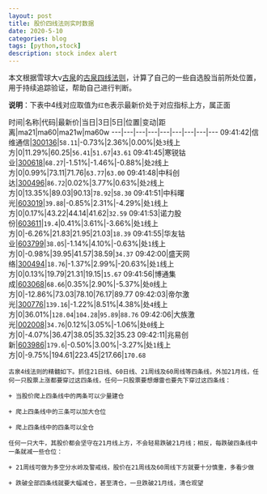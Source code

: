 ```yaml
---
layout: post
title: 股价四线法则实时数据
date: 2020-5-10
categories: blog
tags: [python,stock]
description: stock index alert
---
```



本文根据雪球大v[古泉](https://xueqiu.com/u/7148646888)的[古泉四线法则](https://xueqiu.com/7148646888/130498192)，计算了自己的一些自选股当前所处位置，用于持续追踪验证，帮助自己进行判断。

**说明**：下表中4线对应取值为`红色`表示最新价处于对应指标上方，属正面

时间|名称|代码|最新价|当日|3日|5日|位置|变动|距离|ma21|ma60|ma21w|ma60w
---|---|---|---|---|---|---|---|---
09:41:42|信维通信|[300136](https://xueqiu.com/S/SZ300136)|`58.11`|-0.73%|2.36%|0.00%|处`3`线上方|0|11.29%|60.25|`56.41`|`51.67`|`43.61`
09:41:45|寒锐钴业|[300618](https://xueqiu.com/S/SZ300618)|`68.27`|-1.51%|-1.46%|-0.88%|处`2`线上方|0|0.99%|73.11|71.76|`63.77`|`63.00`
09:41:48|中科创达|[300496](https://xueqiu.com/S/SZ300496)|`86.72`|0.02%|3.77%|0.63%|处`2`线上方|0|13.35%|89.03|90.13|`78.92`|`58.30`
09:41:51|中科曙光|[603019](https://xueqiu.com/S/SH603019)|`39.88`|-0.85%|2.31%|-4.29%|处`1`线上方|0|0.17%|43.22|44.14|41.62|`32.59`
09:41:53|诺力股份|[603611](https://xueqiu.com/S/SH603611)|`19.4`|0.41%|3.61%|-3.66%|处`1`线上方|0|-6.26%|21.83|21.95|21.03|`18.39`
09:41:55|华友钴业|[603799](https://xueqiu.com/S/SH603799)|`38.05`|-1.14%|4.10%|-0.63%|处`1`线上方|0|-0.98%|39.95|41.57|38.59|`34.37`
09:42:00|盛天网络|[300494](https://xueqiu.com/S/SZ300494)|`18.76`|-1.37%|2.99%|-20.63%|处`1`线上方|0|0.13%|19.79|21.31|19.15|`15.67`
09:41:56|博通集成|[603068](https://xueqiu.com/S/SH603068)|`68.66`|0.35%|2.90%|-5.37%|处`0`线上方|0|-12.86%|73.03|78.10|76.17|89.77
09:42:03|帝尔激光|[300776](https://xueqiu.com/S/SZ300776)|`139.16`|-1.22%|8.51%|4.38%|处`4`线上方|0|36.01%|`128.04`|`104.28`|`95.89`|`88.76`
09:42:06|大族激光|[002008](https://xueqiu.com/S/SZ002008)|`34.76`|0.12%|3.05%|-1.06%|处`0`线上方|0|-4.07%|36.47|38.05|35.32|35.23
09:42:11|兆易创新|[603986](https://xueqiu.com/S/SH603986)|`179.6`|-0.50%|3.00%|-3.27%|处`1`线上方|0|-9.75%|194.61|223.45|217.66|`170.68`

```
古泉4线法则的精髓如下。抓住21日线、60日线、21周线及60周线等四条线，外加21月线，任何一只股票上涨都要穿过这四条线，任何一只股票要想爆雷也要先下穿过这四条线：

+ 当股价爬上四条线中的两条可以少量建仓

+ 爬上四条线中的三条可以加大仓位

+ 爬上四条线中的四条可以全仓

任何一只大牛，其股价都会坚守在21月线上方，不会轻易跌破21月线；相反，每跌破四条线中一条就减一些仓位：

+ 21周线可做为多空分水岭及警戒线，股价在21周线及60周线下方就要十分慎重，多看少做

+ 跌破全部四条线就要大幅减仓，甚至清仓，一旦跌破21月线，清仓观望
```